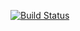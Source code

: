 [![Build Status](https://travis-ci.org/GameDigitizers/mustached-octo-widget.png)](https://travis-ci.org/GameDigitizers/mustached-octo-widget)
